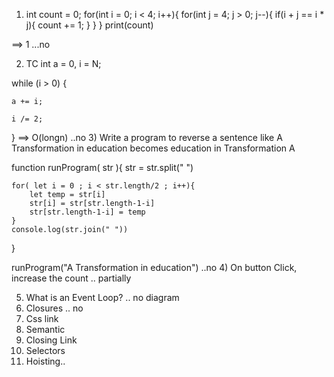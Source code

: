 1.  int count = 0;
    for(int i = 0; i < 4; i++){
    for(int j = 4; j > 0; j--){
    if(i + j == i \* j){
    count += 1;
    }
    }
    }
    print(count)

==> 1
...no

2. TC
   int a = 0, i = N;

while (i > 0) {

    a += i;

    i /= 2;

}
==> O(longn)
..no 3) Write a program to reverse a sentence like A Transformation in education becomes education in Transformation A

function runProgram( str ){
str = str.split(" ")

    for( let i = 0 ; i < str.length/2 ; i++){
        let temp = str[i]
        str[i] = str[str.length-1-i]
        str[str.length-1-i] = temp
    }
    console.log(str.join(" "))

}

runProgram("A Transformation in education")
..no 4) On button Click, increase the count
.. partially

5. What is an Event Loop?
   .. no diagram
6. Closures
   .. no
7. Css link
8. Semantic
9. Closing Link
10. Selectors
11. Hoisting..

